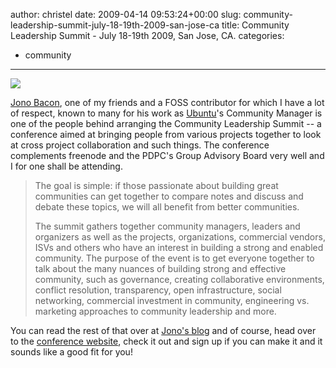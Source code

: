 author: christel
date: 2009-04-14 09:53:24+00:00
slug: community-leadership-summit-july-18-19th-2009-san-jose-ca
title: Community Leadership Summit - July 18-19th 2009, San Jose, CA.
categories:
- community
---
[![](http://farm4.static.flickr.com/3335/3432437765_914490f5e9.jpg)](http://www.communityleadershipsummit.com/)

[Jono Bacon](http://jonobacon.org), one of my friends and a FOSS contributor for which I have a lot of respect, known to many for his work as [Ubuntu](http://www.ubuntu.com)'s Community Manager is one of the people behind arranging the Community Leadership Summit -- a conference aimed at bringing people from various projects together to look at cross project collaboration and such things. The conference complements freenode and the PDPC's Group Advisory Board very well and I for one shall be attending.


<blockquote>The goal is simple: if those passionate about building great communities can get together to compare notes and discuss and debate these topics, we will all benefit from better communities.

The summit gathers together community managers, leaders and organizers as well as the projects, organizations, commercial vendors, ISVs and others who have an interest in building a strong and enabled community. The purpose of the event is to get everyone together to talk about the many nuances of building strong and effective community, such as governance, creating collaborative environments, conflict resolution, transparency, open infrastructure, social networking, commercial investment in community, engineering vs. marketing approaches to community leadership and more.</blockquote>


You can read the rest of that over at [Jono's blog](http://www.jonobacon.org/2009/04/12/community-leadership-summit-2009/) and of course, head over to the [conference website](http://www.communityleadershipsummit.com/), check it out and sign up if you can make it and it sounds like a good fit for you!
